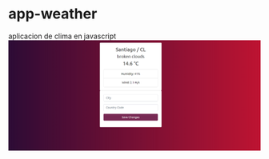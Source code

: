 # app-weather
aplicacion de clima en javascript
![alt text](https://raw.githubusercontent.com/soRodriguezz/app-weather/master/app-image-weather.png)
